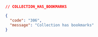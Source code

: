 ```json [306]
// COLLECTION_HAS_BOOKMARKS

{
  "code": "306",
  "message": "Collection has bookmarks"
}
```
